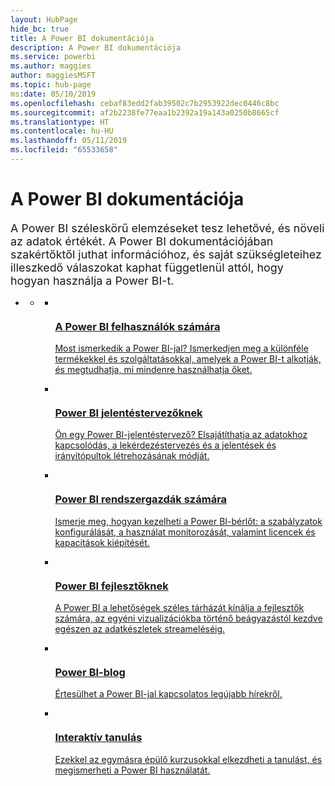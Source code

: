 ```yaml
---
layout: HubPage
hide_bc: true
title: A Power BI dokumentációja
description: A Power BI dokumentációja
ms.service: powerbi
ms.author: maggies
author: maggiesMSFT
ms.topic: hub-page
ms:date: 05/10/2019
ms.openlocfilehash: cebaf83edd2fab39502c7b2953922dec0446c8bc
ms.sourcegitcommit: af2b2238fe77eaa1b2392a19a143a0250b8665cf
ms.translationtype: HT
ms.contentlocale: hu-HU
ms.lasthandoff: 05/11/2019
ms.locfileid: "65533658"
---
```

<div id="main" class="v2">
    <div class="container">
        <h1>A Power BI dokumentációja</h1>
        <p style="font-size: 1.12rem;margin-bottom: 1rem;">A Power BI széleskörű elemzéseket tesz lehetővé, és növeli az adatok értékét. A Power BI dokumentációjában szakértőktől juthat információhoz, és saját szükségleteihez illeszkedő válaszokat kaphat függetlenül attól, hogy hogyan használja a Power BI-t.</p>
        <ul class="pivots">
            <li>
                <a href="#home"></a>
                <ul id="home">
                    <li>
                        <a href="#home-all"></a>
                        <ul id="home-all" class="cardsC">
                            <li>
                                <a href="consumer/power-bi-consumer-landing.md">
                                    <div class="cardSize">
                                        <div class="cardPadding">
                                            <div class="card">
                                                <div class="cardImageOuter">
                                                    <div class="cardImage">
                                                        <img src="./media/index/power-bi-report-consumers.svg" alt="" />
                                                    </div>
                                                </div>
                                                <div class="cardText">
                                                    <h3>A Power BI felhasználók számára</h3>
                                                    <p>Most ismerkedik a Power BI-jal? Ismerkedjen meg a különféle termékekkel és szolgáltatásokkal, amelyek a Power BI-t alkotják, és megtudhatja, mi mindenre használhatja őket.</p>
                                                </div>
                                            </div>
                                        </div>
                                    </div>
                                </a>
                            </li>
                            <li>
                                <a href="power-bi-creator-landing.md">
                                    <div class="cardSize">
                                        <div class="cardPadding">
                                            <div class="card">
                                                <div class="cardImageOuter">
                                                    <div class="cardImage">
                                                        <img src="./media/index/power-bi-report-designers.svg" alt="" />
                                                    </div>
                                                </div>
                                                <div class="cardText">
                                                    <h3>Power BI jelentéstervezőknek</h3>
                                                    <p>Ön egy Power BI-jelentéstervező? Elsajátíthatja az adatokhoz kapcsolódás, a lekérdezéstervezés és a jelentések és irányítópultok létrehozásának módját.</p>
                                                </div>
                                            </div>
                                        </div>
                                    </div>
                                </a>
                            </li>
                            <li>
                                <a href="service-admin-administering-power-bi-in-your-organization.md">
                                    <div class="cardSize">
                                        <div class="cardPadding">
                                            <div class="card">
                                                <div class="cardImageOuter">
                                                    <div class="cardImage">
                                                        <img src="./media/index/power-bi-admins.svg" alt="" />
                                                    </div>
                                                </div>
                                                <div class="cardText">
                                                    <h3>Power BI rendszergazdák számára</h3>
                                                    <p>Ismerje meg, hogyan kezelheti a Power BI-bérlőt: a szabályzatok konfigurálását, a használat monitorozását, valamint licencek és kapacitások kiépítését.</p>
                                                </div>
                                            </div>
                                        </div>
                                    </div>
                                </a>
                            </li>
                            <li>
                                <a href="developer/what-can-you-do.md">
                                    <div class="cardSize">
                                        <div class="cardPadding">
                                            <div class="card">
                                                <div class="cardImageOuter">
                                                    <div class="cardImage">
                                                        <img src="./media/index/power-bi-developers.svg" alt="" />
                                                    </div>
                                                </div>
                                                <div class="cardText">
                                                    <h3>Power BI fejlesztőknek</h3>
                                                    <p>A Power BI a lehetőségek széles tárházát kínálja a fejlesztők számára, az egyéni vizualizációkba történő beágyazástól kezdve egészen az adatkészletek streameléséig.</p>
                                                </div>
                                            </div>
                                        </div>
                                    </div>
                                </a>
                            </li>
                            <li>
                                <a href="https://powerbi.microsoft.com/blog/">
                                    <div class="cardSize">
                                        <div class="cardPadding">
                                            <div class="card">
                                                <div class="cardImageOuter">
                                                    <div class="cardImage">
                                                        <img src="./media/index/power-bi-blog.svg" alt="" />
                                                    </div>
                                                </div>
                                                <div class="cardText">
                                                    <h3>Power BI-blog</h3>
                                                    <p>Értesülhet a Power BI-jal kapcsolatos legújabb hírekről.</p>
                                                </div>
                                            </div>
                                        </div>
                                    </div>
                                </a>
                            </li>
                            <li>
                                <a href="guided-learning/index.md">
                                    <div class="cardSize">
                                        <div class="cardPadding">
                                            <div class="card">
                                                <div class="cardImageOuter">
                                                    <div class="cardImage">
                                                        <img src="./media/index/power-bi-guided-learning.svg" alt="" />
                                                    </div>
                                                </div>
                                                <div class="cardText">
                                                    <h3>Interaktív tanulás</h3>
                                                    <p>Ezekkel az egymásra épülő kurzusokkal elkezdheti a tanulást, és megismerheti a Power BI használatát.</p>
                                                </div>
                                            </div>
                                        </div>
                                    </div>
                                </a>
                            </li>
                        </ul>
                    </li>
                </ul>
            </li>
        </ul>
    </div>
</div>